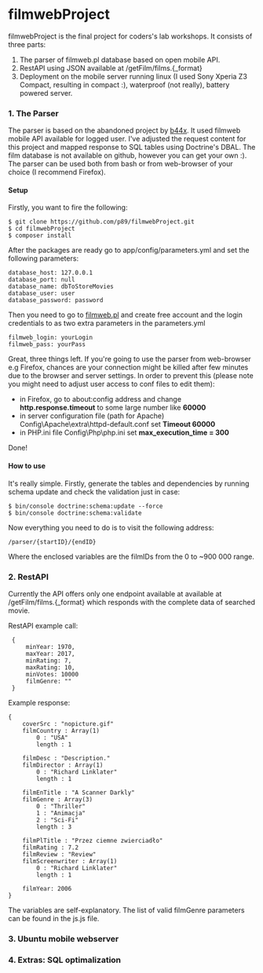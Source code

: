 filmwebProject
==============

filmwebProject is the final project for coders's lab workshops. It consists of three parts:
 
 1. The parser of filmweb.pl database based on open mobile API.
 2. RestAPI using JSON available at /getFilm/films.{_format}
 3. Deployment on the mobile server running linux (I used Sony Xperia Z3 Compact, resulting in compact :), waterproof (not really), battery powered server.
 
 
 ### 1. The Parser
 
 The parser is based on the abandoned project by [b44x](https://github.com/b44x/filmweb-api). It used filmweb mobile API available for logged user. I've adjusted the request content for this project and mapped response to SQL tables using Doctrine's DBAL. The film database is not available on github, however you can get your own :). The parser can be used both from bash or from web-browser of your choice (I recommend Firefox). 
 
 #### Setup
 
Firstly, you want to fire the following: 
```
$ git clone https://github.com/p89/filmwebProject.git
$ cd filmwebProject
$ composer install
```
After the packages are ready go to app/config/parameters.yml and set the following parameters:
```
database_host: 127.0.0.1
database_port: null
database_name: dbToStoreMovies
database_user: user
database_password: password
```
 Then you need to go to [filmweb.pl](http://filmweb.pl) and create free account and the login credentials to as two extra parameters in the parameters.yml
```
filmweb_login: yourLogin
filmweb_pass: yourPass
```
 Great, three things left. If you're going to use the parser from web-browser e.g Firefox, chances are your connection might be killed after few minutes due to the browser and server settings. In order to prevent this (please note you might need to adjust user access to conf files to edit them):
  * in Firefox, go to about:config address and change **http.response.timeout** to some large number like **60000**
  * in server configuration file (path for Apache) Config\Apache\extra\httpd-default.conf set **Timeout 60000** 
  * in PHP.ini file Config\Php\php.ini set **max_execution_time = 300**
  
  Done!
  
  #### How to use
  
  It's really simple. Firstly, generate the tables and dependencies by running schema update and check the validation just in case:
  
```
$ bin/console doctrine:schema:update --force
$ bin/console doctrine:schema:validate
```
 Now everything you need to do is to visit the following address:
 
 ```
 /parser/{startID}/{endID}
 ```
 Where the enclosed variables are the filmIDs from the 0 to ~900 000 range.
 
 ### 2. RestAPI
 
 Currently the API offers only one endpoint available at available at /getFilm/films.{_format} which responds with the complete data of searched movie. 
 
 RestAPI example call:
 ```
  {
      minYear: 1970,
      maxYear: 2017,
      minRating: 7,
      maxRating: 10,
      minVotes: 10000
      filmGenre: ""
  }
 ``` 
 Example response:
 
 ```
 {
     coverSrc : "nopicture.gif"
     filmCountry : Array(1) 
         0 : "USA" 
         length : 1
     
     filmDesc : "Description."
     filmDirector : Array(1)
         0 : "Richard Linklater"
         length : 1
     
     filmEnTitle : "A Scanner Darkly"
     filmGenre : Array(3)
         0 : "Thriller"
         1 : "Animacja"
         2 : "Sci-Fi"
         length : 3
     
     filmPlTitle : "Przez ciemne zwierciadło"
     filmRating : 7.2
     filmReview : "Review"
     filmScreenwriter : Array(1)
         0 : "Richard Linklater"
         length : 1
     
     filmYear: 2006
 }
 
 ```
 The variables are self-explanatory. The list of valid filmGenre parameters can be found in the js.js file.
 ### 3. Ubuntu mobile webserver
 ### 4. Extras: SQL optimalization 
 
 
 
